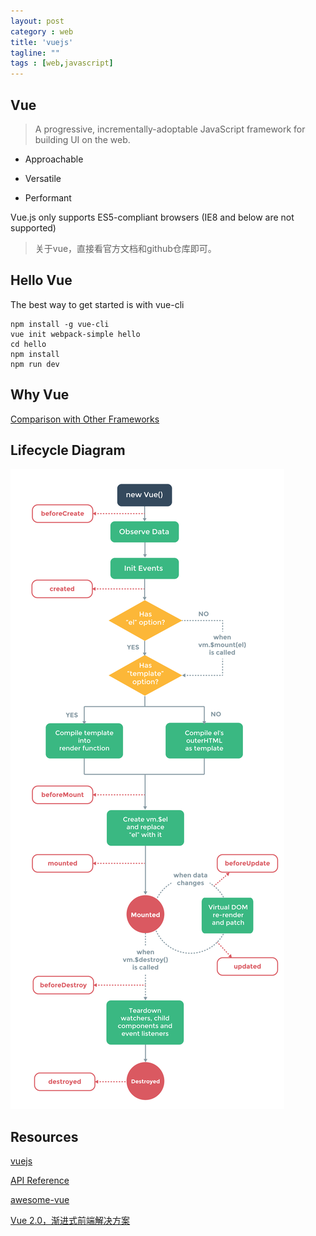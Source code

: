 ```yaml
---
layout: post
category : web
title: 'vuejs'
tagline: ""
tags : [web,javascript]
---
```


## Vue

> A progressive, incrementally-adoptable JavaScript framework for building UI on the web.

- Approachable

- Versatile

- Performant

Vue.js only supports ES5-compliant browsers (IE8 and below are not supported)

> 关于vue，直接看官方文档和github仓库即可。

<!--break-->

## Hello Vue

The best way to get started is with vue-cli

```
npm install -g vue-cli
vue init webpack-simple hello
cd hello
npm install
npm run dev
```

## Why Vue

[Comparison with Other Frameworks](https://vuejs.org/v2/guide/comparison.html)

## Lifecycle Diagram

![lifecycle.png](/images/201702/lifecycle.png)

## Resources

[vuejs](http://vuejs.org)

[API Reference](https://vuejs.org/v2/api/)

[awesome-vue](https://github.com/vuejs/awesome-vue)

[Vue 2.0，渐进式前端解决方案](http://mp.weixin.qq.com/s?__biz=MzIwNjQwMzUwMQ==&mid=2247484393&idx=1&sn=142b8e37dfc94de07be211607e468030&chksm=9723612ba054e83db6622a891287af119bb63708f1b7a09aed9149d846c9428ad5abbb822294&mpshare=1&scene=1&srcid=1026nSmSxkHsYaHtIq00c09T#rd)
